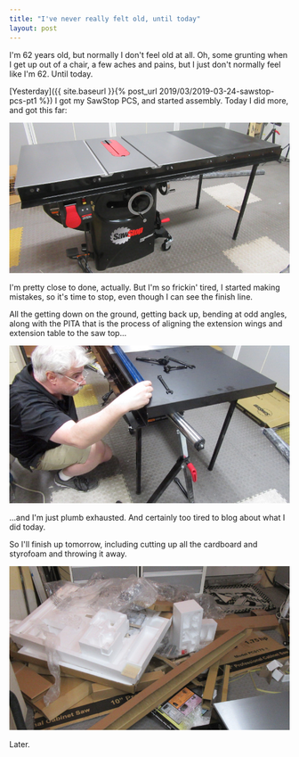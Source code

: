 ```yaml
---
title: "I've never really felt old, until today"
layout: post
---
```

I'm 62 years old, but normally I don't feel old at all. Oh, some grunting when I get up out of a chair, a few aches and pains, but I just don't normally feel like I'm 62. Until today.

[Yesterday]({{ site.baseurl }}{% post_url 2019/03/2019-03-24-sawstop-pcs-pt1 %}) I got my SawStop PCS, and started assembly. Today I did more, and got this far:

![](/assets/images-posts/2019/03/2019-03-25.1.01.jpg)

I'm pretty close to done, actually. But I'm so frickin' tired, I started making mistakes, so it's time to stop, even though I can see the finish line.

All the getting down on the ground, getting back up, bending at odd angles, along with the PITA that is the process of aligning the extension wings and extension table to the saw top...

![](/assets/images-posts/2019/03/2019-03-25.1.02.jpg)

...and I'm just plumb exhausted. And certainly too tired to blog about what I did today.

So I'll finish up tomorrow, including cutting up all the cardboard and styrofoam and throwing it away.

![](/assets/images-posts/2019/03/2019-03-25.1.03.jpg)

Later.